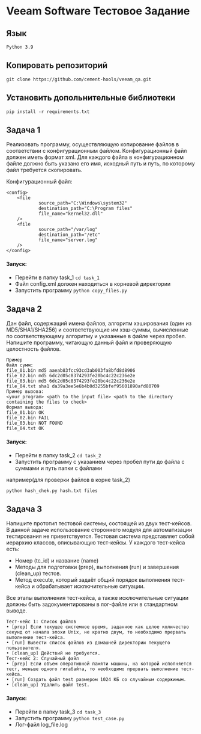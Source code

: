 # Veeam Software Тестовое Задание

## Язык
    Python 3.9

## Копировать репозиторий
    git clone https://github.com/cement-hools/veeam_qa.git

## Установить допольнительные библиотеки
    pip install -r requirements.txt

## Задача 1
Реализовать программу, осуществляющую копирование файлов в соответствии
с конфигурационным файлом. Конфигурационный файл должен иметь формат xml.
Для каждого файла в конфигурационном файле должно быть указано его имя,
исходный путь и путь, по которому файл требуется скопировать.

Конфигурационный файл:

    <config>
        <file
                source_path="C:\Windows\system32"
                destination_path="C:\Program files"
                file_name="kernel32.dll"
        />
        <file
                source_path="/var/log"
                destination_path="/etc"
                file_name="server.log"
        />
    </config>

#### Запуск:
* Перейти в папку task_1 ```cd task_1```
* Файл config.xml должен находиться в корневой директории
* Запустить программу ```python copy_files.py```

## Задача 2
Дан файл, содержащий имена файлов, алгоритм хэширования (один из MD5/SHA1/SHA256) и 
соответствующие им хэш-суммы, вычисленные по соответствующему алгоритму и указанные в файле 
через пробел. Напишите программу, читающую данный файл и проверяющую целостность файлов.

    Пример
    Файл сумм:
    file_01.bin md5 aaeab83fcc93cd3ab003fa8bfd8d8906
    file_02.bin md5 6dc2d05c8374293fe20bc4c22c236e2e
    file_03.bin md5 6dc2d05c8374293fe20bc4c22c236e2e
    file_04.txt sha1 da39a3ee5e6b4b0d3255bfef95601890afd80709
    Пример вызова:  
    <your program> <path to the input file> <path to the directory containing the files to check>
    Формат вывода:
    file_01.bin OK
    file_02.bin FAIL
    file_03.bin NOT FOUND
    file_04.txt OK


#### Запуск:
* Перейти в папку task_2 ```cd task_2```
* Запустить программу с указанием через пробел пути до файла с суммами и путь папки с файлами

например(для проверки файлов в корне task_2)

```python hash_chek.py hash.txt files```


## Задача 3
Напишите прототип тестовой системы, состоящей из двух тест-кейсов. В данной задаче использование стороннего модуля для автоматизации тестирования не приветствуется.
Тестовая система представляет собой иерархию классов, описывающую тест-кейсы. 
У каждого тест-кейса есть:
* Номер (tc_id) и название (name)
* Методы для подготовки (prep), выполнения (run) и завершения (clean_up) тестов. 
* Метод execute, который задаёт общий порядок выполнения тест-кейса и обрабатывает исключительные ситуации. 

Все этапы выполнения тест-кейса, а также исключительные ситуации должны быть задокументированы в лог-файле или в стандартном выводе.

    Тест-кейс 1: Список файлов
    • [prep] Если текущее системное время, заданное как целое количество секунд от начала эпохи Unix, не кратно двум, то необходимо прервать выполнение тест-кейса.
    • [run] Вывести список файлов из домашней директории текущего пользователя.
    • [clean_up] Действий не требуется.
    Тест-кейс 2: Случайный файл
    • [prep] Если объем оперативной памяти машины, на которой исполняется тест, меньше одного гигабайта, то необходимо прервать выполнение тест-кейса.
    • [run] Создать файл test размером 1024 КБ со случайным содержимым.
    • [clean_up] Удалить файл test.

#### Запуск:
* Перейти в папку task_3 ```cd task_3```
* Запустить программу ```python test_case.py```
* Лог-файл log_file.log
